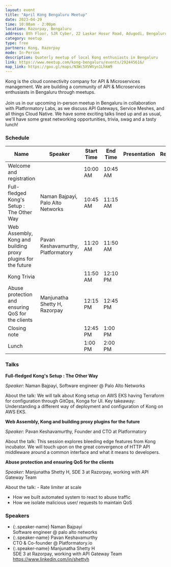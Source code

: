 ```yaml
---
layout: event
title: "April Kong Bengaluru Meetup"
date: 2023-04-29
time: 10:00am - 2:00pm
location: Razorpay, Bengaluru
address: 8th Floor, SJR Cyber, 22 Laskar Hosur Road, Adugodi, Bengaluru, 560030
category: meetup
type: free
partners: Kong, Razorpay
mode: In-Person
description: Quaterly meetup of local Kong enthusiasts in Bengaluru
link: https://www.meetup.com/kong-bengaluru/events/292445616/
map_link: https://goo.gl/maps/N3Wc5XVWVyn1LhkW9
---
```


<div class="about">
Kong is the cloud connectivity company for API & Microservices management. We are building a community of API & Microservices enthusiasts in Bengaluru through meetups.
<br><br>
Join us in our upcoming in-person meetup in Bengaluru in collaboration with Platformatory Labs, as we discuss API Gateways, Service Meshes, and all things Cloud Native. We have some exciting talks lined up and as usual, we'll have some great networking opportunities, trivia, swag and a tasty lunch!
</div>

### Schedule

| Name                                                         | Speaker                            | Start Time | End Time | Presentation | Recording |
| ------------------------------------------------------------ | ---------------------------------- | ---------- | -------- | ------------ | --------- |
| Welcome and registration                                     |                                    | 10:00 AM   | 10:45 AM |              |           |
| Full-fledged Kong's Setup : The Other Way                    | Naman Bajpayi, Palo Alto Networks  | 10:45 AM   | 11:15 AM |              |           |
| Web Assembly, Kong and building proxy plugins for the future | Pavan Keshavamurthy, Platformatory | 11:20 AM   | 11:50 AM |              |           |
| Kong Trivia                                                  |                                    | 11:50 AM   | 12:10 PM |              |           |
| Abuse protection and ensuring QoS for the clients            | Manjunatha Shetty H, Razorpay      | 12:15 PM   | 12:45 PM |              |           |
| Closing note                                                 |                                    | 12:45 PM   | 1:00 PM  |              |           |
| Lunch                                                        |                                    | 1:00 PM    | 2:00 PM  |              |           |

### Talks

**Full-fledged Kong's Setup : The Other Way**

_Speaker:_ Naman Bajpayi, Software engineer @ Palo Alto Networks

About the talk: We will talk about Kong setup on AWS EKS having Terraform for configuration through GitOps, Konga for UI.
Key takeaway: Understanding a different way of deployment and configuration of Kong on AWS EKS.

**Web Assembly, Kong and building proxy plugins for the future**

_Speaker:_ Pavan Keshavamurthy, Founder and CTO at Platformatory

About the talk: This session explores bleeding edge features from Kong incubator. We will touch upon on the great convergence of HTTP API middleware around a common interface and what it means to developers.

**Abuse protection and ensuring QoS for the clients**

_Speaker:_ Manjunatha Shetty H, SDE 3 at Razorpay, working with API Gateway Team

About the talk: - Rate limiter at scale

- How we built automated system to react to abuse traffic
- How we isolate malicious user/ requests to maintain QoS

### Speakers

- {:.speaker-name} Naman Bajpayi <br> <span class="speaker-description"> Software engineer @ palo alto networks</span>
- {:.speaker-name} Pavan Keshavamurthy <br> <span class="speaker-description"> CTO & Co-founder @ Platformatory.io</span>
- {:.speaker-name} Manjunatha Shetty H <br> <span class="speaker-description"> SDE 3 at Razorpay, working with API Gateway Team https://www.linkedin.com/in/shettyh</span>
